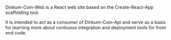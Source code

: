 Dinkum-Coin-Web is a React web site based on the Create-React-App scaffolding tool.

It is intended to act as a consumer of Dinkum-Coin-Api and serve as a basis for learning more about contiuous integration and deployment tools for front end code.
